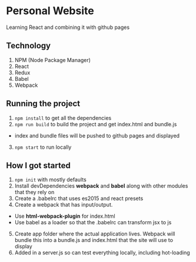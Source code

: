 # Personal Website
Learning React and combining it with github pages

## Technology
1. NPM (Node Package Manager)
2. React
3. Redux
4. Babel
5. Webpack

## Running the project
1. `npm install` to get all the dependencies
2. `npm run build` to build the project and get index.html and bundle.js
  * index and bundle files will be pushed to github pages and displayed
3. `npm start` to run locally

## How I got started
1. `npm init` with mostly defaults
2. Install devDependencies **webpack** and **babel** along with other modules that they rely on
3. Create a .babelrc that uses es2015 and react presets
4. Create a webpack that has input/output.
  * Use **html-webpack-plugin** for index.html
  * Use babel as a loader so that the .babelrc can transform jsx to js
5. Create app folder where the actual application lives. Webpack will bundle this into a bundle.js and index.html that the site will use to display
6. Added in a server.js so can test everything locally, including hot-loading
